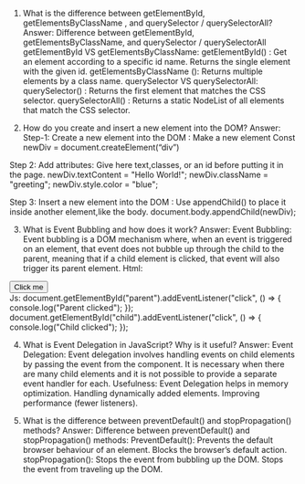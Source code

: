 1.	What is the difference between getElementById, getElementsByClassName , and querySelector / querySelectorAll?
Answer: Difference between getElementById, getElementsByClassName, and querySelector / querySelectorAll
getElementById VS getElementsByClassName:
getElementById() : Get an element according to a specific id name. Returns the single element with the given id.
getElementsByClassName (): Returns multiple elements by a class name.
querySelector VS  querySelectorAll:
querySelector() : Returns the first element that matches the CSS selector.
querySelectorAll() : Returns a static NodeList of all elements that match the CSS selector.



2.	How do you create and insert a new element into the DOM?
Answer:
Step-1: Create a new element into the DOM : Make a new element
Const newDiv = document.createElement(“div”)

Step 2: Add attributes: Give here text,classes, or an id before putting it in the page.
newDiv.textContent = "Hello World!";
newDiv.className = "greeting";
newDiv.style.color = "blue";

 Step 3: Insert a new element into the DOM : Use appendChild() to place it inside another element,like the body.
             document.body.appendChild(newDiv);

3.	What is Event Bubbling and how does it work?
Answer:
Event Bubbling: Event bubbling is a DOM mechanism where, when an event is triggered on an element, that event does not bubble up through the child to the parent, meaning that if a child element is clicked, that event will also trigger its parent element.
Html:
<div id="parent">
  <button id="child">Click me</button>
</div>
Js:
document.getElementById("parent").addEventListener("click", () => {
  console.log("Parent clicked");
});
document.getElementById("child").addEventListener("click", () => {
  console.log("Child clicked");
});

4.	What is Event Delegation in JavaScript? Why is it useful?
Answer:
Event Delegation: Event delegation involves handling events on child elements by passing the event from the component. It is necessary when there are many child elements and it is not possible to provide a separate event handler for each. 
Usefulness: Event Delegation helps in memory optimization. Handling dynamically added elements. Improving performance (fewer listeners).

5.	What is the difference between preventDefault() and stopPropagation() methods?
Answer:
Difference between preventDefault() and stopPropagation() methods:
PreventDefault(): Prevents the default browser behaviour of an element. Blocks the browser’s default action.
stopPropagation(): Stops the event from bubbling up the DOM. Stops the event from traveling up the DOM.
      
